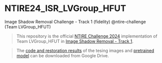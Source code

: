 # NTIRE24_ISR_LVGroup_HFUT
Image Shadow Removal Challenge - Track 1 (fidelity) @ntire-challenge (Team LVGroup_HFUT)

> This repository is the official [NTIRE Challenge 2024](https://cvlai.net/ntire/2024/) implementation of Team LVGroup_HFUT in [Image Shadow Removal - Track 1](https://codalab.lisn.upsaclay.fr/competitions/17539).

> The [code and restoration results](https://drive.google.com/file/d/1BP_npsUW9FhQlHed3fkYfHICAl0CyX8n/view?usp=sharing) of the tesing images and [pretrained model](https://drive.google.com/file/d/13SMmZfUvYASQyTE6NZBGRvZxxRzxwOJ8/view?usp=sharing) can be downloaded from Google Drive.
